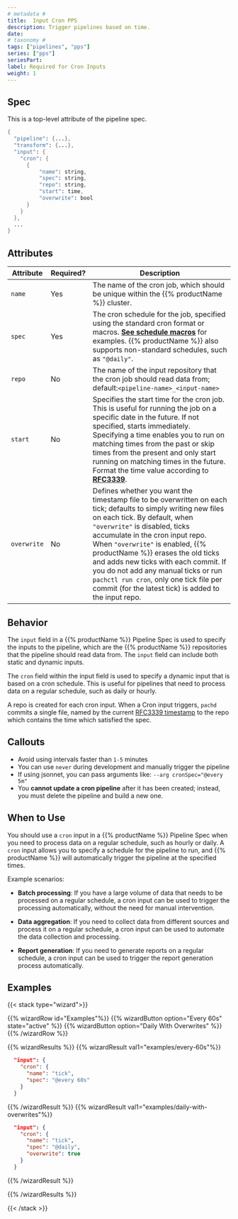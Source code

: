 ```yaml
---
# metadata # 
title:  Input Cron PPS
description: Trigger pipelines based on time.
date: 
# taxonomy #
tags: ["pipelines", "pps"]
series: ["pps"]
seriesPart:
label: Required for Cron Inputs
weight: 1
---
```


## Spec 
This is a top-level attribute of the pipeline spec. 

```s
{
  "pipeline": {...},
  "transform": {...},
  "input": {
    "cron": {
      {
          "name": string,
          "spec": string,
          "repo": string,
          "start": time,
          "overwrite": bool
      }
    }
  },
  ...
}

```

## Attributes 

| Attribute |Required?| Description |
|-|-|-|
| `name`      |Yes|The name of the cron job, which should be unique within the {{% productName %}} cluster.                                                     |
| `spec`      |Yes|The cron schedule for the job, specified using the standard cron format or macros. [**See schedule macros**](https://en.wikipedia.org/wiki/Cron) for examples. {{% productName %}} also supports non-standard schedules, such as `"@daily"`.  |
| `repo`      | No |The name of the input repository that the cron job should read data from; default:`<pipeline-name>_<input-name>` |
| `start`     |No |Specifies the start time for the cron job. This is useful for running the job on a specific date in the future. If not specified, starts immediately.  Specifying a time enables you to run on matching times from the past or skip times from the present and only start running on matching times in the future. Format the time value according to [**RFC3339**](https://www.ietf.org/rfc/rfc3339.txt). |
| `overwrite` |No |Defines whether you want the timestamp file to be overwritten on each tick; defaults to simply writing new files on each tick. By default, when `"overwrite"` is disabled, ticks accumulate in the cron input repo. When `"overwrite"` is enabled, {{% productName %}} erases the old ticks and adds new ticks with each commit. If you do not add any manual ticks or run `pachctl run cron`, only one tick file per commit (for the latest tick) is added to the input repo. |


## Behavior 
The `input` field in a {{% productName %}} Pipeline Spec is used to specify the inputs to the pipeline, which are the {{% productName %}} repositories that the pipeline should read data from. The `input` field can include both static and dynamic inputs.

The `cron` field within the input field is used to specify a dynamic input that is based on a cron schedule. This is useful for pipelines that need to process data on a regular schedule, such as daily or hourly. 

A repo is created for each cron input. When a Cron input triggers, `pachd` commits a single file, named by the current [RFC3339 timestamp](https://www.ietf.org/rfc/rfc3339.txt) to the repo which contains the time which satisfied the spec.

## Callouts 

- Avoid using intervals faster than `1-5` minutes
- You can use `never` during development and manually trigger the pipeline
- If using jsonnet, you can pass arguments like: `--arg cronSpec="@every 5m"`
- You **cannot update a cron pipeline** after it has been created; instead, you must delete the pipeline and build a new one.

## When to Use

You should use a `cron` input in a {{% productName %}} Pipeline Spec when you need to process data on a regular schedule, such as hourly or daily. A `cron` input allows you to specify a schedule for the pipeline to run, and {{% productName %}} will automatically trigger the pipeline at the specified times.

Example scenarios:

- **Batch processing**: If you have a large volume of data that needs to be processed on a regular schedule, a cron input can be used to trigger the processing automatically, without the need for manual intervention.

- **Data aggregation**: If you need to collect data from different sources and process it on a regular schedule, a cron input can be used to automate the data collection and processing.

- **Report generation**: If you need to generate reports on a regular schedule, a cron input can be used to trigger the report generation process automatically.

## Examples

{{< stack type="wizard">}}

{{% wizardRow id="Examples"%}}
{{% wizardButton option="Every 60s" state="active" %}}
{{% wizardButton option="Daily With Overwrites" %}}
{{% /wizardRow %}}

{{% wizardResults  %}}
{{% wizardResult val1="examples/every-60s"%}}
```json
  "input": {
    "cron": {
      "name": "tick",
      "spec": "@every 60s"
    }
  }
```
{{% /wizardResult %}}
{{% wizardResult val1="examples/daily-with-overwrites"%}}
```json
  "input": {
    "cron": {
      "name": "tick",
      "spec": "@daily",
      "overwrite": true
    }
  }
```
{{% /wizardResult %}}


{{% /wizardResults %}}

{{< /stack >}}
